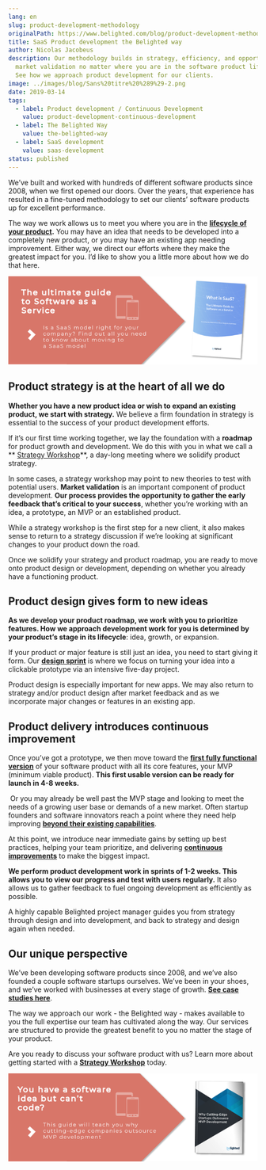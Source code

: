 ```yaml
---
lang: en
slug: product-development-methodology
originalPath: https://www.belighted.com/blog/product-development-methodology
title: SaaS Product development the Belighted way
author: Nicolas Jacobeus
description: Our methodology builds in strategy, efficiency, and opportunity for
  market validation no matter where you are in the software product life cycle.
  See how we approach product development for our clients.
image: ../images/blog/Sans%20titre%20%289%29-2.png
date: 2019-03-14
tags:
  - label: Product development / Continuous Development
    value: product-development-continuous-development
  - label: The Belighted Way
    value: the-belighted-way
  - label: SaaS development
    value: saas-development
status: published
---
```

We’ve built and worked with hundreds of different software products since 2008, when we first opened our doors. Over the years, that experience has resulted in a fine-tuned methodology to set our clients’ software products up for excellent performance.

The way we work allows us to meet you where you are in the **[lifecycle of your product](https://www.belighted.com/blog/ultimate-checklist-developing-new-software-product).** You may have an idea that needs to be developed into a completely new product, or you may have an existing app needing improvement. Either way, we direct our efforts where they make the greatest impact for you. I’d like to show you a little more about how we do that here.

[![The ultimate Guide to Software as a Service](/content/images/legacy/axTDnlmGeCfdTR5eawUvn.png)](https://cta-redirect.hubspot.com/cta/redirect/1684659/0b551323-0d58-4d8c-882c-e42a03a01459)

Product strategy is at the heart of all we do
---------------------------------------------

**Whether you have a new product idea or wish to expand an existing product, we start with strategy.** We believe a firm foundation in strategy is essential to the success of your product development efforts.

If it’s our first time working together, we lay the foundation with a **roadmap** for product growth and development. We do this with you in what we call a ** [Strategy Workshop](//www-belighted-com.sandbox.hs-sites.com/strategy-workshop)**, a day-long meeting where we solidify product strategy.

In some cases, a strategy workshop may point to new theories to test with potential users. **Market validation** is an important component of product development. **Our process provides the opportunity to gather the early feedback that’s critical to your success**, whether you’re working with an idea, a prototype, an MVP or an established product.

While a strategy workshop is the first step for a new client, it also makes sense to return to a strategy discussion if we’re looking at significant changes to your product down the road.

Once we solidify your strategy and product roadmap, you are ready to move onto product design or development, depending on whether you already have a functioning product.

Product design gives form to new ideas
--------------------------------------

**As we develop your product roadmap, we work with you to prioritize features. How we approach development work for you is determined by your product’s stage in its lifecycle**: idea, growth, or expansion.

If your product or major feature is still just an idea, you need to start giving it form. Our **[design sprint](https://www.belighted.com/blog/how-a-design-sprint-can-accelerate-your-product-development-process)** is where we focus on turning your idea into a clickable prototype via an intensive five-day project.

Product design is especially important for new apps. We may also return to strategy and/or product design after market feedback and as we incorporate major changes or features in an existing app. 

Product delivery introduces continuous improvement
--------------------------------------------------

Once you’ve got a prototype, we then move toward the **[first fully functional version](https://www.belighted.com/blog/how-to-avoid-5-common-mvp-development-mistakes)** of your software product with all its core features, your MVP (minimum viable product). **This first usable version can be ready for launch in 4-8 weeks.**

 Or you may already be well past the MVP stage and looking to meet the needs of a growing user base or demands of a new market. Often startup founders and software innovators reach a point where they need help improving **[beyond their existing capabilities](https://www.belighted.com/blog/8-questions-to-ask-before-hiring-app-development-companies)**.

At this point, we introduce near immediate gains by setting up best practices, helping your team prioritize, and delivering **[continuous improvements](https://www.belighted.com/blog/continuous-delivery-startups)** to make the biggest impact.

**We perform product development work in sprints of 1-2 weeks. This allows you to view our progress and test with users regularly.** It also allows us to gather feedback to fuel ongoing development as efficiently as possible.

A highly capable Belighted project manager guides you from strategy through design and into development, and back to strategy and design again when needed.  

Our unique perspective
----------------------

We’ve been developing software products since 2008, and we’ve also founded a couple software startups ourselves. We’ve been in your shoes, and we’ve worked with businesses at every stage of growth. **[See case studies here](https://www.belighted.com/case-studies)**.

The way we approach our work - the Belighted way - makes available to you the full expertise our team has cultivated along the way. Our services are structured to provide the greatest benefit to you no matter the stage of your product.

Are you ready to discuss your software product with us? Learn more about getting started with a **[Strategy Workshop](//www-belighted-com.sandbox.hs-sites.com/strategy-workshop)** today.  
  
[![You have a software idea but can't code?](/content/images/legacy/2r_muYcfC0X7-yUFIS_kd.png)](https://cta-redirect.hubspot.com/cta/redirect/1684659/2a757af5-8c70-4e5b-bd84-3e0c399fa61d)